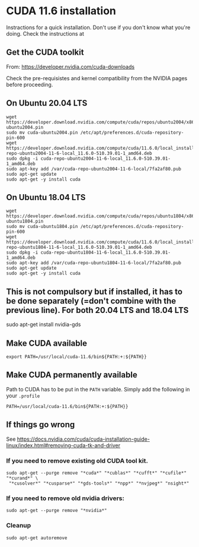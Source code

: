 # CUDA 11.6 installation

Instractions for a quick installation. Don't use if you don't know what you're doing. Check the instructions at

## Get the CUDA toolkit 

From: https://developer.nvidia.com/cuda-downloads

Check the pre-requisistes and kernel compatibility from the NVIDIA pages before proceeding.

## On Ubuntu 20.04 LTS
```
wget https://developer.download.nvidia.com/compute/cuda/repos/ubuntu2004/x86_64/cuda-ubuntu2004.pin
sudo mv cuda-ubuntu2004.pin /etc/apt/preferences.d/cuda-repository-pin-600
wget https://developer.download.nvidia.com/compute/cuda/11.6.0/local_installers/cuda-repo-ubuntu2004-11-6-local_11.6.0-510.39.01-1_amd64.deb
sudo dpkg -i cuda-repo-ubuntu2004-11-6-local_11.6.0-510.39.01-1_amd64.deb
sudo apt-key add /var/cuda-repo-ubuntu2004-11-6-local/7fa2af80.pub
sudo apt-get update
sudo apt-get -y install cuda
```
## On Ubuntu 18.04 LTS

```
wget https://developer.download.nvidia.com/compute/cuda/repos/ubuntu1804/x86_64/cuda-ubuntu1804.pin
sudo mv cuda-ubuntu1804.pin /etc/apt/preferences.d/cuda-repository-pin-600
wget https://developer.download.nvidia.com/compute/cuda/11.6.0/local_installers/cuda-repo-ubuntu1804-11-6-local_11.6.0-510.39.01-1_amd64.deb
sudo dpkg -i cuda-repo-ubuntu1804-11-6-local_11.6.0-510.39.01-1_amd64.deb
sudo apt-key add /var/cuda-repo-ubuntu1804-11-6-local/7fa2af80.pub
sudo apt-get update
sudo apt-get -y install cuda
```

## This is not compulsory but if installed, it has to be done separately (=don't combine with the previous line). For both 20.04 LTS and 18.04 LTS

sudo apt-get install nvidia-gds 


## Make CUDA available 
```
export PATH=/usr/local/cuda-11.6/bin${PATH:+:${PATH}}
```

## Make CUDA permanently available
Path to CUDA has to be put in the `PATH` variable. Simply add the following in your `.profile`


```
PATH=/usr/local/cuda-11.6/bin${PATH:+:${PATH}}
```

## If things go wrong

See  https://docs.nvidia.com/cuda/cuda-installation-guide-linux/index.html#removing-cuda-tk-and-driver

### If you need to remove existing old CUDA tool kit. 

```
sudo apt-get --purge remove "*cuda*" "*cublas*" "*cufft*" "*cufile*" "*curand*" \
 "*cusolver*" "*cusparse*" "*gds-tools*" "*npp*" "*nvjpeg*" "nsight*"
```

### If you need to remove old nvidia drivers:

```
sudo apt-get --purge remove "*nvidia*"
```

### Cleanup
```
sudo apt-get autoremove
```

